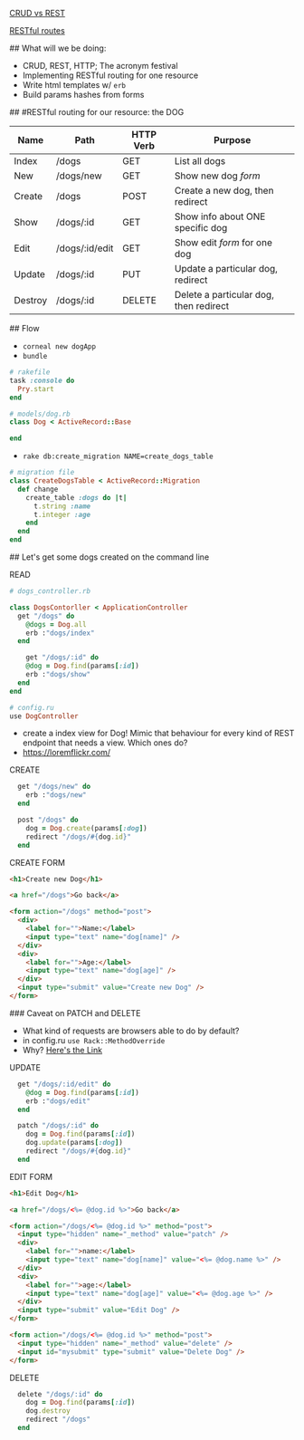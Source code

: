 [CRUD vs REST](https://image.slidesharecdn.com/restvssoap-130104080511-phpapp01/95/rest-vs-soap-40-638.jpg?cb=1357286773)

[RESTful routes](https://i.imgur.com/omvB7JJ.png)

## What will we be doing:

- CRUD, REST, HTTP; The acronym festival
- Implementing RESTful routing for one resource
- Write html templates w/ `erb`
- Build params hashes from forms

## #RESTful routing for our resource: the DOG

| Name    | Path           | HTTP Verb | Purpose                                |
| ------- | -------------- | --------- | -------------------------------------- |
| Index   | /dogs          | GET       | List all dogs                          |
| New     | /dogs/new      | GET       | Show new dog _form_                    |
| Create  | /dogs          | POST      | Create a new dog, then redirect        |
| Show    | /dogs/:id      | GET       | Show info about ONE specific dog       |
| Edit    | /dogs/:id/edit | GET       | Show edit _form_ for one dog           |
| Update  | /dogs/:id      | PUT       | Update a particular dog, redirect      |
| Destroy | /dogs/:id      | DELETE    | Delete a particular dog, then redirect |

## Flow

- `corneal new dogApp`
- `bundle`

```ruby
# rakefile
task :console do
  Pry.start
end
```

```ruby
# models/dog.rb
class Dog < ActiveRecord::Base

end
```

- `rake db:create_migration NAME=create_dogs_table`

```ruby
# migration file
class CreateDogsTable < ActiveRecord::Migration
  def change
    create_table :dogs do |t|
      t.string :name
      t.integer :age
    end
  end
end
```

## Let's get some dogs created on the command line

READ

```ruby
# dogs_controller.rb

class DogsContorller < ApplicationController
  get "/dogs" do
    @dogs = Dog.all
    erb :"dogs/index"
  end

    get "/dogs/:id" do
    @dog = Dog.find(params[:id])
    erb :"dogs/show"
  end
end
```

```ruby
# config.ru
use DogController
```

- create a index view for Dog! Mimic that behaviour for every kind of REST endpoint that needs a view. Which ones do?
- https://loremflickr.com/

CREATE

```ruby
  get "/dogs/new" do
    erb :"dogs/new"
  end

  post "/dogs" do
    dog = Dog.create(params[:dog])
    redirect "/dogs/#{dog.id}"
  end
```

CREATE FORM

```html
<h1>Create new Dog</h1>

<a href="/dogs">Go back</a>

<form action="/dogs" method="post">
  <div>
    <label for="">Name:</label>
    <input type="text" name="dog[name]" />
  </div>
  <div>
    <label for="">Age:</label>
    <input type="text" name="dog[age]" />
  </div>
  <input type="submit" value="Create new Dog" />
</form>
```

### Caveat on PATCH and DELETE

- What kind of requests are browsers able to do by default?
- in config.ru `use Rack::MethodOverride`
- Why? [Here's the Link](https://stackoverflow.com/questions/165779/are-the-put-delete-head-etc-methods-available-in-most-web-browsers)

UPDATE

```ruby
  get "/dogs/:id/edit" do
    @dog = Dog.find(params[:id])
    erb :"dogs/edit"
  end

  patch "/dogs/:id" do
    dog = Dog.find(params[:id])
    dog.update(params[:dog])
    redirect "/dogs/#{dog.id}"
  end
```

EDIT FORM

```html
<h1>Edit Dog</h1>

<a href="/dogs/<%= @dog.id %>">Go back</a>

<form action="/dogs/<%= @dog.id %>" method="post">
  <input type="hidden" name="_method" value="patch" />
  <div>
    <label for="">name:</label>
    <input type="text" name="dog[name]" value="<%= @dog.name %>" />
  </div>
  <div>
    <label for="">age:</label>
    <input type="text" name="dog[age]" value="<%= @dog.age %>" />
  </div>
  <input type="submit" value="Edit Dog" />
</form>

<form action="/dogs/<%= @dog.id %>" method="post">
  <input type="hidden" name="_method" value="delete" />
  <input id="mysubmit" type="submit" value="Delete Dog" />
</form>
```

DELETE

```ruby
  delete "/dogs/:id" do
    dog = Dog.find(params[:id])
    dog.destroy
    redirect "/dogs"
  end
```
